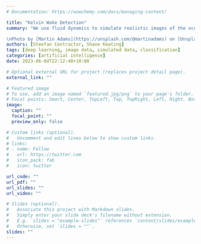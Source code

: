 ```yaml
---
# Documentation: https://wowchemy.com/docs/managing-content/

title: "Kelvin Wake Detection"
summary: "We use fluid dynamics to simulate realistic images of the ocean surface with the triangular wave patterns behind moving objects (kelvin wakes) in water overlayed on wind generated waves. A deep learning (u-net) algorithm was trained to detect the presence absence of the kelvin wakes in the images. The prediction skill is further improved with the use of diffusion models to improve the signal to noise ratio between the kelvin wakes and the wind generated waves. This project was in collaboration with [Naval Group Australia](https://www.naval-group.com/en).

\nPhoto by [Martin Adams](https://unsplash.com/@martinadams) on [Unsplash](https://unsplash.com/photos/c7GhlsVJv8U)"
authors: [Steefan Contractor, Shane Keating]
tags: [deep learning, image data, simulated data, classification]
categories: [artificial intelligence]
date: 2023-06-04T22:12:40+10:00

# Optional external URL for project (replaces project detail page).
external_link: ""

# Featured image
# To use, add an image named `featured.jpg/png` to your page's folder.
# Focal points: Smart, Center, TopLeft, Top, TopRight, Left, Right, BottomLeft, Bottom, BottomRight.
image:
  caption: ""
  focal_point: ""
  preview_only: false

# Custom links (optional).
#   Uncomment and edit lines below to show custom links.
# links:
# - name: Follow
#   url: https://twitter.com
#   icon_pack: fab
#   icon: twitter

url_code: ""
url_pdf: ""
url_slides: ""
url_video: ""

# Slides (optional).
#   Associate this project with Markdown slides.
#   Simply enter your slide deck's filename without extension.
#   E.g. `slides = "example-slides"` references `content/slides/example-slides.md`.
#   Otherwise, set `slides = ""`.
slides: ""
---
```

